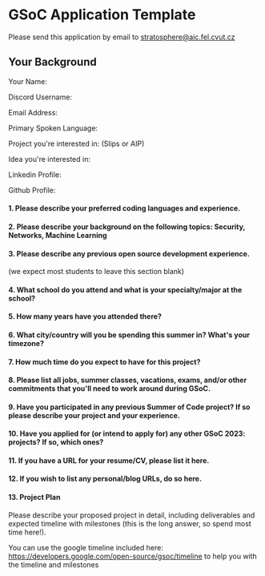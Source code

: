 # GSoC Application Template

Please send this application by email to stratosphere@aic.fel.cvut.cz

## Your Background

Your Name:  

Discord Username:  

Email Address:  

Primary Spoken Language:  

Project you're interested in: (Slips or AIP)

Idea you're interested in:

Linkedin Profile:

Github Profile: 


#### 1. Please describe your preferred coding languages and experience.

#### 2. Please describe your background on the following topics: Security, Networks, Machine Learning

#### 3. Please describe any previous open source development experience.

(we expect most students to leave this section blank)

#### 4. What school do you attend and what is your specialty/major at the school?

#### 5. How many years have you attended there?

#### 6. What city/country will you be spending this summer in? What's your timezone?

#### 7. How much time do you expect to have for this project?

#### 8. Please list all jobs, summer classes, vacations, exams, and/or other commitments that you'll need to work around during GSoC.

#### 9. Have you participated in any previous Summer of Code project? If so please describe your project and your experience.

#### 10. Have you applied for (or intend to apply for) any other GSoC 2023: projects? If so, which ones?

#### 11. If you have a URL for your resume/CV, please list it here.

#### 12. If you wish to list any personal/blog URLs, do so here.

#### 13. Project Plan

Please describe your proposed project in detail, including deliverables and expected timeline with milestones (this is the long answer, so spend most time here!).

You can use the google timeline included here: https://developers.google.com/open-source/gsoc/timeline to help you with the timeline and milestones
